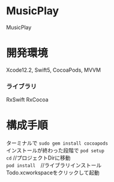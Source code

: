 # MusicPlay
MusicPlay
# 開発環境
Xcode12.2, Swift5, CocoaPods, MVVM
### ライブラリ
RxSwift RxCocoa

# 構成手順
ターミナルで ```sudo gem install cocoapods``` <br>
インストールが終わった段階で ```pod setup``` <br>
```cd``` //プロジェクトDirに移動 <br>
```pod install```　//ライブラリインストール <br>
Todo.xcworkspaceをクリックして起動 <br>

